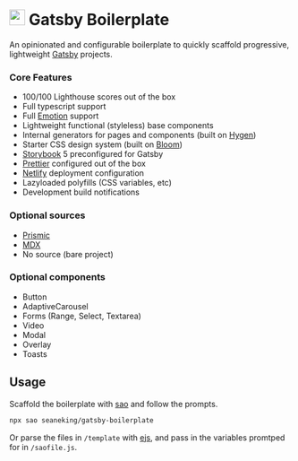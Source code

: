 <h1><img src="https://www.gatsbyjs.org/Gatsby-Monogram.svg" height="28" /> Gatsby Boilerplate</h1>

An opinionated and configurable boilerplate to quickly scaffold progressive, lightweight [Gatsby](https://gatsbyjs.org) projects.


### Core Features

- 100/100 Lighthouse scores out of the box
- Full typescript support
- Full [Emotion](https://emotion.sh) support
- Lightweight functional (styleless) base components
- Internal generators for pages and components (built on [Hygen](https://hygen.io))
- Starter CSS design system (built on [Bloom](https://bloom.style))
- [Storybook](https://storybook.js.org/) 5 preconfigured for Gatsby
- [Prettier](https://prettier.io) configured out of the box
- [Netlify](https://netlify.com) deployment configuration
- Lazyloaded polyfills (CSS variables, etc)
- Development build notifications

### Optional sources

- [Prismic](https://prismic.io)
- [MDX](https://mdxjs.com/)
- No source (bare project)

### Optional components
- Button
- AdaptiveCarousel
- Forms (Range, Select, Textarea)
- Video
- Modal
- Overlay
- Toasts

## Usage

Scaffold the boilerplate with [sao](https://saojs.org/) and follow the prompts.

```sh
npx sao seaneking/gatsby-boilerplate
```

Or parse the files in `/template` with [ejs](https://ejs.co/), and pass in the variables promtped for in `/saofile.js`.


